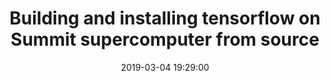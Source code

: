 ---
layout: page
title: "Building and installing tensorflow on Summit supercomputer from source"
description: A step by step guide to build and install Tensorflow from source on an IBM Power 9 & NVIDIA V100 system using CUDA, CUDNN and NCCL.
outlet: Youtube
date: "2019-03-04 19:29:00"
redirect: https://youtu.be/N4CEDmw7ZiI
img: 
importance: 3
category: workshops
highlighted: true
---